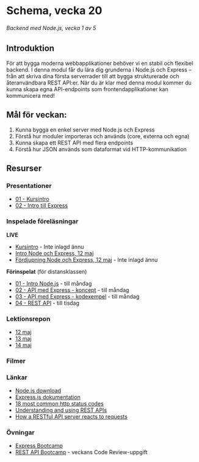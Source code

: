 # Schema, vecka 20
###### Backend med Node.js, vecka 1 av 5

## Introduktion

För att bygga moderna webbapplikationer behöver vi en stabil och flexibel backend. 
I denna modul får du lära dig grunderna i Node.js och Express – från att skriva dina första serverrader till att bygga strukturerade och återanvändbara REST API:er. 
När du är klar med denna modul kommer du kunna skapa egna API-endpoints som frontendapplikationer kan kommunicera med!

## Mål för veckan:

1. Kunna bygga en enkel server med Node.js och Express
2. Förstå hur moduler importeras och används (core, externa och egna)
3. Kunna skapa ett REST API med flera endpoints
4. Förstå hur JSON används som dataformat vid HTTP-kommunikation

## Resurser

### Presentationer

* [01 - Kursintro](https://docs.google.com/presentation/d/1cno5p3MZNzU1k_AwujohPTyFkLEq2cd_/edit?usp=sharing&ouid=117251319654116712560&rtpof=true&sd=true)
* [02 - Intro till Express](https://docs.google.com/presentation/d/13onMi2u1iAMmKsGmTE0Ex6uw9NZIjlzT/edit?usp=sharing&ouid=117251319654116712560&rtpof=true&sd=true)

### Inspelade föreläsningar

**LIVE**
* [Kursintro]() - Inte inlagd ännu
* [Intro Node och Express, 12 maj](https://funet.sharepoint.com/:v:/s/FrontendutvecklareYH-Fe24Karlstad-Arvika/EeWq_0dhcZFDrf01JGQQZKIBSbbfdWwRtvWumC48PBG4iQ?e=Alhei0&nav=eyJyZWZlcnJhbEluZm8iOnsicmVmZXJyYWxBcHAiOiJTdHJlYW1XZWJBcHAiLCJyZWZlcnJhbFZpZXciOiJTaGFyZURpYWxvZy1MaW5rIiwicmVmZXJyYWxBcHBQbGF0Zm9ybSI6IldlYiIsInJlZmVycmFsTW9kZSI6InZpZXcifX0%3D)
* [Fördjupning Node och Express, 12 maj]() - Inte inlagd ännu

**Förinspelat** (för distansklassen)

* [01 - Intro Node.js](https://vimeo.com/807411701/7a18cffca2) - till måndag
* [02 - API med Express - koncept](https://vimeo.com/807411951/c7161c2d55) - till måndag
* [03 - API med Express - kodexempel](https://vimeo.com/807412052/79ad1cf028) - till måndag
* [04 - REST API](https://vimeo.com/809659071/860888cacb) - till tisdag

### Lektionsrepon

* [12 maj](https://github.com/fu-node-fe24/week-20-lecture-12-maj)
* [13 maj](https://github.com/fu-node-fe24/week-20-lecture-13-maj)
* [14 maj](https://github.com/fu-node-fe24/week-20-lecture-14-maj)

### Filmer


### Länkar

* [Node.js download](https://nodejs.org/en)
* [Express.js dokumentation](https://expressjs.com/)
* [18 most common http status codes](https://drive.google.com/file/d/14l7MH9Zc4aGR9hJVHt6V0W1oAeKUTf5E/view?usp=sharing)
* [Understanding and using REST APIs](https://www.smashingmagazine.com/2018/01/understanding-using-rest-api/)
* [How a RESTful API server reacts to requests](https://www.oreilly.com/content/how-a-restful-api-server-reacts-to-requests/)


### Övningar 

* [Express Bootcamp](https://github.com/fu-node-fe24/week-20-exercise-express-bootcamp)
* [REST API Bootcamp](https://github.com/fu-node-fe24/week-20-exercise-api-bootcamp/tree/main) - veckans Code Review-uppgift
